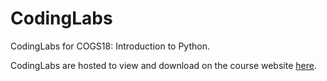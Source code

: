 # CodingLabs

CodingLabs for COGS18: Introduction to Python.

CodingLabs are hosted to view and download on the course website [here](https://cogs18.github.io/CodingLabs/).